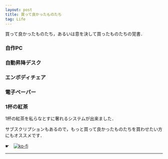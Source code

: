 ```yaml
---
layout: post
title: 買って良かったものたち
tag: Life
---
```


買って良かったものたち，あるいは意を決して買ったものたちの覚書．


### 自作PC

### 自動昇降デスク

### エンボディチェア

### 電子ペーパー


### 1杯の紅茶

1杯の紅茶を私らなとすに奢れるシステムが出来ました．

サブスクリプションもあるので，もっと買って良かったものたちを買わせたい方にもオススメです．

☛　[![ko-fi](https://ko-fi.com/img/githubbutton_sm.svg)](https://ko-fi.com/R6R2GHAKG)

---
